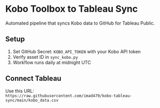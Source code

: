 # Kobo Toolbox to Tableau Sync

Automated pipeline that syncs Kobo data to GitHub for Tableau Public.

## Setup
1. Set GitHub Secret: `KOBO_API_TOKEN` with your Kobo API token
2. Verify asset ID in `sync_kobo.py`
3. Workflow runs daily at midnight UTC

## Connect Tableau
Use this URL:  
`https://raw.githubusercontent.com/imad479/kobo-tableau-sync/main/kobo_data.csv`
